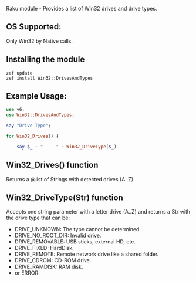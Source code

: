 Raku module - Provides a list of Win32 drives and drive types.

## OS Supported: ##
Only Win32 by Native calls.

## Installing the module ##

    zef update
    zef install Win32::DrivesAndTypes

## Example Usage: ##

```raku 
use v6;
use Win32::DrivesAndTypes;    

say "Drive Type";

for Win32_Drives() { 

	say $_ ~ "     " ~ Win32_DriveType($_) 
```

## Win32_Drives() function ##

Returns a @list of Strings with detected drives (A..Z).

## Win32_DriveType(Str) function ##

Accepts one string parameter with a letter drive (A..Z) and returns a Str with the drive type that can be:

* DRIVE_UNKNOWN: The type cannot be determined.
* DRIVE_NO_ROOT_DIR: Invalid drive.
* DRIVE_REMOVABLE: USB sticks, external HD, etc.
* DRIVE_FIXED: HardDisk.
* DRIVE_REMOTE: Remote network drive like a shared folder.
* DRIVE_CDROM: CD-ROM drive.
* DRIVE_RAMDISK: RAM disk.
* or ERROR.
